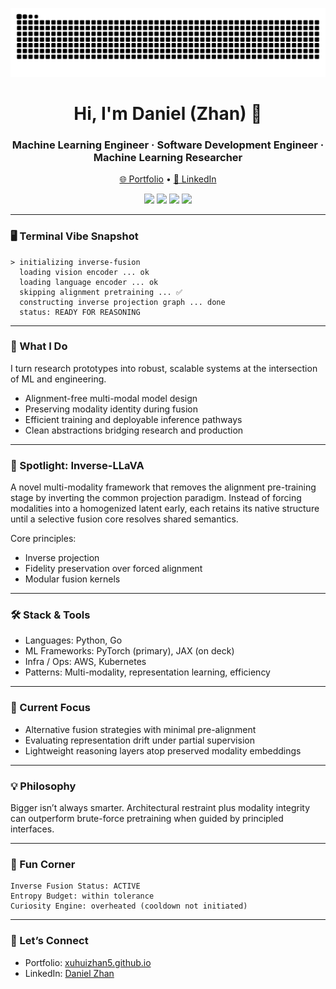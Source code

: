 <p align="center">
  <picture>
    <source media="(prefers-color-scheme: dark)" srcset="https://raw.githubusercontent.com/xuhuizhan5/xuhuizhan5/output/github-contribution-grid-snake-dark.svg" />
    <source media="(prefers-color-scheme: light)" srcset="https://raw.githubusercontent.com/xuhuizhan5/xuhuizhan5/output/github-contribution-grid-snake-light.svg" />
    <img alt="GitHub Contribution Snake" src="https://raw.githubusercontent.com/xuhuizhan5/xuhuizhan5/output/github-contribution-grid-snake.svg" />
  </picture>
</p>

<h1 align="center">Hi, I'm Daniel (Zhan) 🧪</h1>
<h3 align="center">Machine Learning Engineer · Software Development Engineer · Machine Learning Researcher</h3>

<p align="center">
  <a href="https://xuhuizhan5.github.io">🌐 Portfolio</a> •
  <a href="https://www.linkedin.com/in/danielzhandatascience/">🔗 LinkedIn</a>
</p>

<p align="center">
  <img src="https://img.shields.io/badge/Focus-Multi--Modality%20%7C%20Representation%20Learning-blueviolet?style=flat-square" />
  <img src="https://img.shields.io/badge/Core-Python%20%7C%20Go-green?style=flat-square" />
  <img src="https://img.shields.io/badge/Frameworks-PyTorch%20%7C%20JAX%20(on%20deck)-ff69b4?style=flat-square" />
  <img src="https://img.shields.io/badge/Infra-AWS%20%7C%20Kubernetes-orange?style=flat-square" />
</p>

---

### 🖥 Terminal Vibe Snapshot
```text
> initializing inverse-fusion
  loading vision encoder ... ok
  loading language encoder ... ok
  skipping alignment pretraining ... ✅
  constructing inverse projection graph ... done
  status: READY FOR REASONING
```

---

### 🚀 What I Do
I turn research prototypes into robust, scalable systems at the intersection of ML and engineering.

- Alignment-free multi-modal model design
- Preserving modality identity during fusion
- Efficient training and deployable inference pathways
- Clean abstractions bridging research and production

---

### 🔬 Spotlight: Inverse-LLaVA
A novel multi-modality framework that removes the alignment pre-training stage by inverting the common projection paradigm. Instead of forcing modalities into a homogenized latent early, each retains its native structure until a selective fusion core resolves shared semantics.

Core principles:
- Inverse projection
- Fidelity preservation over forced alignment
- Modular fusion kernels
---

### 🛠 Stack & Tools
- Languages: Python, Go
- ML Frameworks: PyTorch (primary), JAX (on deck)
- Infra / Ops: AWS, Kubernetes
- Patterns: Multi-modality, representation learning, efficiency

---

### 🧪 Current Focus
- Alternative fusion strategies with minimal pre-alignment
- Evaluating representation drift under partial supervision
- Lightweight reasoning layers atop preserved modality embeddings

---

### 💡 Philosophy
Bigger isn’t always smarter. Architectural restraint plus modality integrity can outperform brute-force pretraining when guided by principled interfaces.

---

### 🎨 Fun Corner
```text
Inverse Fusion Status: ACTIVE
Entropy Budget: within tolerance
Curiosity Engine: overheated (cooldown not initiated)
```

---

### 🤝 Let’s Connect
- Portfolio: [xuhuizhan5.github.io](https://xuhuizhan5.github.io)
- LinkedIn: [Daniel Zhan](https://www.linkedin.com/in/danielzhandatascience/)
